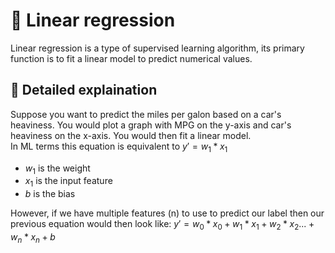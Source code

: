 # 🧠 Linear regression
Linear regression is a type of supervised learning algorithm, its primary function is to fit a linear model to predict numerical values.

## 📌 Detailed explaination
Suppose you want to predict the miles per galon based on a car's heaviness. You would plot a graph with MPG on the y-axis and car's heaviness on the x-axis. You would then fit a linear model.  
In ML terms this equation is equivalent to $y' = w_1 * x_1$
- $w_1$ is the weight
- $x_1$ is the input feature
- $b$ is the bias

However, if we have multiple features (n) to use to predict our label then our previous equation would then look like: $y' = w_0 * x_0 + w_1 * x_1 +w_2 * x_2...+w_n * x_n + b$

